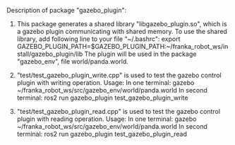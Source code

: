 Description of package "gazebo_plugin":

1. This package generates a shared library "libgazebo_plugin.so", 
    which is a gazebo plugin communicating with shared memory.
    To use the shared library, add following line to your file "~/.bashrc":
    export GAZEBO_PLUGIN_PATH=$GAZEBO_PLUGIN_PATH:~/franka_robot_ws/install/gazebo_plugin/lib
    The plugin will be used in the package "gazebo_env", file world/panda.world.

2.  "test/test_gazebo_plugin_write.cpp" is used to test the gazebo control plugin
    with writing operation.
    Usage:
    In one terminal:
    gazebo ~/franka_robot_ws/src/gazebo_env/world/panda.world
    In second terminal:
    ros2 run gazebo_plugin test_gazebo_plugin_write

3.  "test/test_gazebo_plugin_read.cpp" is used to test the gazebo control plugin
    with reading operation.
    Usage:
    In one terminal:
    gazebo ~/franka_robot_ws/src/gazebo_env/world/panda.world
    In second terminal:
    ros2 run gazebo_plugin test_gazebo_plugin_read